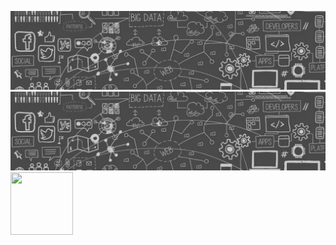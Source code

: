 ![title](https://github.com/roslovets/roslovets/raw/master/src/title.jpg)
![title](https://github.com/roslovets/roslovets/raw/master/src/title.jpg)
<img align="left" width="100" height="100" src="http://www.fillmurray.com/100/100">